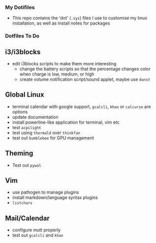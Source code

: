 ### My Dotifiles
* This repo contains the 'dot' (`.xyz`) files I use to customise my linux installation, as well as install notes for packages

### Dotfiles To Do

## i3/i3blocks
- edit i3blocks scripts to make them more interesting
  - change the battery scripts so that the percentage changes color when charge is low, medium, or high  
  - create volume notification script/sound applet, maybe use `dunst`

## Global Linux
- terminal calendar with google support, `gcalcli`, `khan` or `calcurse` are options
- update documentation
- install powerline-like application for terminal, vim etc
- test `acpilight`
- test using `thermald` over `thinkfan`
- test out `bumblebee` for GPU management

## Theming
- Test out `pywal`

## Vim
- use pathogen to manage plugins
- install markdown/language syntax plugins
- `listchars`

## Mail/Calendar
- configure mutt properly
- test out `gcalcli` and `khan`
